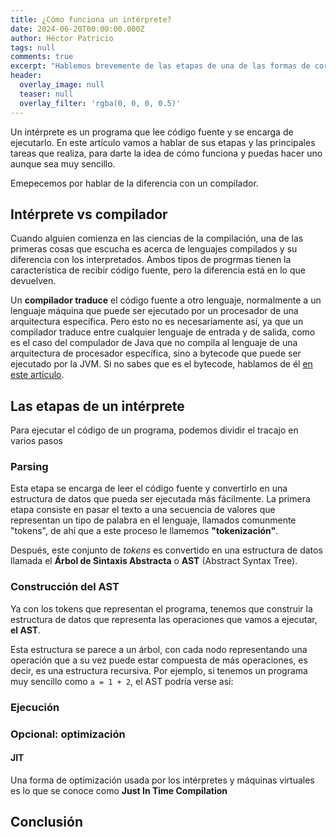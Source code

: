 ```yaml
---
title: ¿Cómo funciona un intérprete?
date: 2024-06-20T00:00:00.000Z
author: Héctor Patricio
tags: null
comments: true
excerpt: "Hablemos brevemente de las etapas de una de las formas de correr tu código: un intérprete."
header:
  overlay_image: null
  teaser: null
  overlay_filter: 'rgba(0, 0, 0, 0.5)'
---
```

Un intérprete es un programa que lee código fuente y se encarga de
ejecutarlo. En este artículo vamos a hablar de sus etapas y las principales
tareas que realiza, para darte la idea de cómo funciona y puedas hacer uno
aunque sea muy sencillo.

Emepecemos por hablar de la diferencia con un compilador.

## Intérprete vs compilador

Cuando alguien comienza en las ciencias de la compilación, una de las primeras
cosas que escucha es acerca de lenguajes compilados y su diferencia con los
interpretados. Ambos tipos de progrmas tienen la característica de recibir
código fuente, pero la diferencia está en lo que devuelven.

Un **compilador traduce** el código fuente a otro lenguaje, normalmente a un
lenguaje máquina que puede ser ejecutado por un procesador de una arquitectura
específica. Pero esto no es necesariamente así, ya que un compilador traduce entre
cualquier lenguaje de entrada y de salida, como es el caso del compulador de Java
que no compila al lenguaje de una arquitectura de procesador específica, sino a
bytecode que puede ser ejecutado por la JVM. Si no sabes que es el bytecode, hablamos de
él [en este artículo](/2023/01/22/entendiendo-el-bytecode.html).

## Las etapas de un intérprete

Para ejecutar el código de un programa, podemos dividir el tracajo en varios pasos

### Parsing

Esta etapa se encarga de leer el código fuente y convertirlo en una estructura
de datos que pueda ser ejecutada más fácilmente. La primera etapa consiste en
pasar el texto a una secuencia de valores que representan un tipo de palabra
en el lenguaje, llamados comunmente "tokens", de ahí que a este proceso le
llamemos **"tokenización"**.

Después, este conjunto de _tokens_ es convertido en una estructura de datos
llamada el **Árbol de Sintaxis Abstracta** o **AST** (Abstract Syntax Tree).

### Construcción del AST

Ya con los tokens que representan el programa, tenemos que construir la
estructura de datos que representa las operaciones que vamos a ejecutar, **el
AST**.

Esta estructura se parece a un árbol, con cada nodo representando una operación
que a su vez puede estar compuesta de más operaciones, es decir, es una
estructura recursiva. Por ejemplo, si tenemos un programa muy sencillo como
`a = 1 + 2`, el AST podría verse así:

### Ejecución

### Opcional: optimización

#### JIT

Una forma de optimización usada por los intérpretes y máquinas virtuales es lo
que se conoce como **Just In Time Compilation**

## Conclusión
